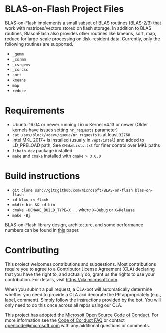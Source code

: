# BLAS-on-Flash Project Files
BLAS-on-Flash implements a small subset of BLAS routines (BLAS-2/3) that work with matrices/vectors stored on flash storage.
In addition to BLAS routines, BlasonFlash also provides other routines like kmeans, sort, map, reduce for large-scale processing on disk-resident data.
Currently, only the following routines are supported.
- `_gemm`
- `_csrmm`
- `_csrgemv`
- `_csrcsc`
- `sort`
- `kmeans`
- `map`
- `reduce`

# Requirements
- Ubuntu 16.04 or newer running Linux Kernel v4.13 or newer (Older kernels have issues setting `nr_requests` parameter)
- `cat /sys/block/<dev>/queue/nr_requests` is at least `32768`
- Intel MKL 2017+ is installed (usually in `/opt/intel`) and added to LD_PRELOAD path; See `CMakeLists.txt` for finer control over MKL paths
- `libaio-dev` package installed
- `make` and `cmake` installed with `cmake > 3.0.0`

# Build instructions
- `git clone ssh://git@github.com/Microsoft/BLAS-on-flash blas-on-flash`
- `cd blas-on-flash`
- `mkdir bin && cd bin`
- `cmake -DCMAKE_BUILD_TYPE=X ..` where `X=Debug` or `X=Release`
- `make -Bj`

BLAS-on-Flash library design, architecture, and some performance numbers can be found in [this](nsdi2019_paper.pdf) paper.

# Contributing
This project welcomes contributions and suggestions.  Most contributions require you to agree to a
Contributor License Agreement (CLA) declaring that you have the right to, and actually do, grant us
the rights to use your contribution. For details, visit https://cla.microsoft.com.

When you submit a pull request, a CLA-bot will automatically determine whether you need to provide
a CLA and decorate the PR appropriately (e.g., label, comment). Simply follow the instructions
provided by the bot. You will only need to do this once across all repos using our CLA.

This project has adopted the [Microsoft Open Source Code of Conduct](https://opensource.microsoft.com/codeofconduct/).
For more information see the [Code of Conduct FAQ](https://opensource.microsoft.com/codeofconduct/faq/) or
contact [opencode@microsoft.com](mailto:opencode@microsoft.com) with any additional questions or comments.
